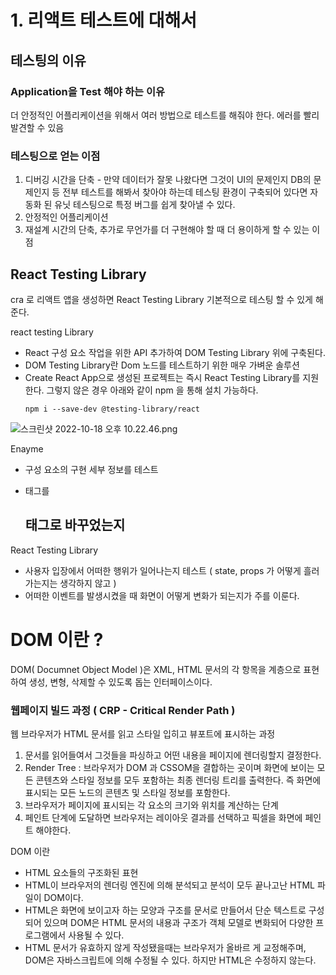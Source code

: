 # 1. 리액트 테스트에 대해서

## 테스팅의 이유

### Application을 Test 해야 하는 이유

더 안정적인 어플리케이션을 위해서 여러 방법으로 테스트를 해줘야 한다. 에러를 빨리 발견할 수 있음

### 테스팅으로 얻는 이점

1. 디버깅 시간을 단축 - 만약 데이터가 잘못 나왔다면 그것이 UI의 문제인지 DB의 문제인지 등 전부 테스트를 해봐서 찾아야 하는데 테스팅 환경이 구축되어 있다면 자동화 된 유닛 테스팅으로 특정 버그를 쉽게 찾아낼 수 있다.
2. 안정적인 어플리케이션
3. 재설계 시간의 단축, 추가로 무언가를 더 구현해야 할 때 더 용이하게 할 수 있는 이점

## React Testing Library

cra 로 리액트 앱을 생성하면 React Testing Library 기본적으로 테스팅 할 수 있게 해준다.

react testing Library

- React 구성 요소 작업을 위한 API 추가하여 DOM Testing Library 위에 구축된다.
- DOM Testing Library란 Dom 노드를 테스트하기 위한 매우 가벼운 솔루션
- Create React App으로 생성된 프로젝트는 즉시 React Testing Library를 지원한다.
  그렇지 않은 경우 아래와 같이 npm 을 통해 설치 가능하다.
  ```tsx
  npm i --save-dev @testing-library/react
  ```

![스크린샷 2022-10-18 오후 10.22.46.png](https://s3-us-west-2.amazonaws.com/secure.notion-static.com/70eef6ae-e2e6-407c-a9bf-383ee982dbd1/%E1%84%89%E1%85%B3%E1%84%8F%E1%85%B3%E1%84%85%E1%85%B5%E1%86%AB%E1%84%89%E1%85%A3%E1%86%BA_2022-10-18_%E1%84%8B%E1%85%A9%E1%84%92%E1%85%AE_10.22.46.png)

Enayme

- 구성 요소의 구현 세부 정보를 테스트
- <p> 태그를 <h2> 태그로 바꾸었는지

React Testing Library

- 사용자 입장에서 어떠한 행위가 일어나는지 테스트 ( state, props 가 어떻게 흘러가는지는 생각하지 않고 )
- 어떠한 이벤트를 발생시켰을 때 화면이 어떻게 변화가 되는지가 주를 이룬다.

# DOM 이란 ?

DOM( Documnet Object Model )은 XML, HTML 문서의 각 항목을 계층으로 표현하여 생성, 변형, 삭제할 수 있도록 돕는 인터페이스이다.

### 웹페이지 빌드 과정 ( CRP - Critical Render Path )

웹 브라우저가 HTML 문서를 읽고 스타일 입히고 뷰포트에 표시하는 과정

1. 문서를 읽어들여서 그것들을 파싱하고 어떤 내용을 페이지에 렌더링할지 결정한다.
2. Render Tree : 브라우저가 DOM 과 CSSOM을 결합하는 곳이며 화면에 보이는 모든 콘텐츠와 스타일 정보를 모두 포함하는 최종 렌더링 트리를 출력한다. 즉 화면에 표시되는 모든 노드의 콘텐츠 및 스타일 정보를 포함한다.
3. 브라우저가 페이지에 표시되는 각 요소의 크기와 위치를 계산하는 단계
4. 페인트 단계에 도달하면 브라우저는 레이아웃 결과를 선택하고 픽셀을 화면에 페인트 해야한다.

DOM 이란

- HTML 요소들의 구조화된 표현
- HTML이 브라우저의 렌더링 엔진에 의해 분석되고 분석이 모두 끝나고난 HTML 파일이 DOM이다.
- HTML은 화면에 보이고자 하는 모양과 구조를 문서로 만들어서 단순 텍스트로 구성되어 있으며 DOM은 HTML 문서의 내용과 구조가 객체 모델로 변화되어 다양한 프로그램에서 사용될 수 있다.
- HTML 문서가 유효하지 않게 작성됐을때는 브라우저가 올바르 게 교정해주며, DOM은 자바스크립트에 의해 수정될 수 있다. 하지만 HTML은 수정하지 않는다.
